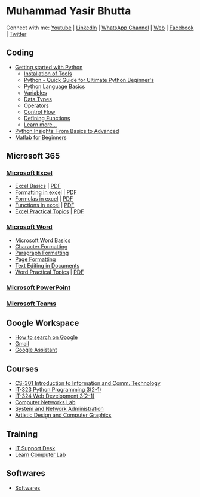 # Muhammad Yasir Bhutta

Connect with me: [Youtube](https://www.youtube.com/yasirbhutta) \| [LinkedIn](https://www.linkedin.com/in/yasirbhutta/) \| [WhatsApp Channel](https://whatsapp.com/channel/0029VaC3BC160eBZZSs3CW0c) \| [Web](https://yasirbhutta.github.io/) \| [Facebook](https://www.facebook.com/yasirbhutta786) \| [Twitter](https://twitter.com/yasirbhutta)

## Coding

- [Getting started with Python](python/)
    - [Installation of Tools](python/docs/python-task-based-learning.md)
    - [Python - Quick Guide for Ultimate Python Beginner's](python/docs/quick-guide.md)
    - [Python Language Basics](python/docs/basics.md)
    - [Variables](python/docs/variables.md)
    - [Data Types](python/docs/data-types.md)
    - [Operators](python/docs/operators.md)
    - [Control Flow](python/docs/control-flow.md)
    - [Defining Functions](python/docs/functions.md)
    - [Learn more ..](python/)
- [Python Insights: From Basics to Advanced](python/posts/)
- [Matlab for Beginners](matlab/index.md)
    
## Microsoft 365

### [Microsoft Excel](../ms-excel/index.md)

- [Excel Basics](../ms-excel/docs/basics.md) \| [PDF](../ms-excel/docs/basics.pdf)
- [Formatting in excel](../ms-excel/docs/formatting.md) \| [PDF](../ms-excel/docs/formatting.pdf)
- [Formulas in excel](../ms-excel/docs/formulas.md) \| [PDF](../ms-excel/docs/formulas.pdf)
- [Functions in excel](../ms-excel/docs/functions.md) \| [PDF](../ms-excel/docs/functions.pdf)
- [Excel Practical Topics](../ms-excel/docs/excel-practicals.md) \| [PDF](../ms-excel/docs/excel-practicals.pdf)
  
### [Microsoft Word](../ms-word/index.md)

- [Microsoft Word Basics](../ms-word/docs/basics.md)
- [Character Formatting](../ms-word/docs/character-formatting.md)
- [Paragraph Formatting](../ms-word/docs/paragraph-formatting.md)
- [Page Formatting](../ms-word/docs/page-formatting.md)
- [Text Editing in Documents](../ms-word/docs/stylish.md)
- [Word Practical Topics](../ms-word/docs/word-practical.md) \| [PDF](../ms-word/docs/word-practical.pdf)

### [Microsoft PowerPoint](ms-powerpoint/docs/basics.md)
### [Microsoft Teams](teams/index.md)

## Google Workspace

- [How to search on Google](google-workspace/docs/google-search.md)
- [Gmail](google-workspace/docs/email.md)
- [Google Assistant](google-workspace/docs/google-assistant.md)

## Courses

- [CS-301 Introduction to Information and Comm. Technology](cs-301/index.md)
- [IT-323 Python Programming 3(2-1)](it-323/index.md)
- [IT-324 Web Development 3(2-1)](it-324/index.md)
- [Computer Networks Lab](computer-networks/index.md)
- [System and Network Administration](sna/index.md)
- [Artistic Design and Computer Graphics](artistic-design/index.md)

## Training

- [IT Support Desk](trainings/docs/itsupport.md)
- [Learn Computer Lab](computer-basics/learn-computer.md)

## Softwares

- [Softwares](tools/index.md)

<script async src="https://pagead2.googlesyndication.com/pagead/js/adsbygoogle.js?client=ca-pub-1602443888929206"
     crossorigin="anonymous"></script>
<!-- display square -->
<ins class="adsbygoogle"
     style="display:block"
     data-ad-client="ca-pub-1602443888929206"
     data-ad-slot="9845543342"
     data-ad-format="auto"
     data-full-width-responsive="true"></ins>
<script>
     (adsbygoogle = window.adsbygoogle || []).push({});
</script>